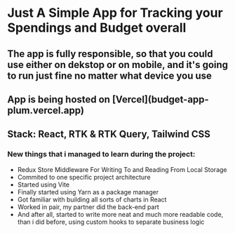 <h1>Just A Simple App for Tracking your Spendings and Budget overall</h1>
<h2>The app is fully responsible, so that you could use either on dekstop or on mobile, and it's going to run just fine no matter what device you use</h2>
<h2>App is being hosted on [Vercel](budget-app-plum.vercel.app)</h2>
<h2>Stack: React, RTK & RTK Query, Tailwind CSS</h2>
<h3>New things that i managed to learn during the project:</h3>
<ul>
<li>Redux Store Middleware For Writing To and Reading From Local Storage</li>
<li>Commited to one specific project architecture</li>
<li>Started using Vite</li>
<li>Finally started using Yarn as a package manager</li>
<li>Got familiar with building all sorts of charts in React</li>
<li>Worked in pair, my partner did the back-end part</li>
<li>And after all, started to write more neat and much more readable code, than i did before, using custom hooks to separate business logic</li>
</ul>
